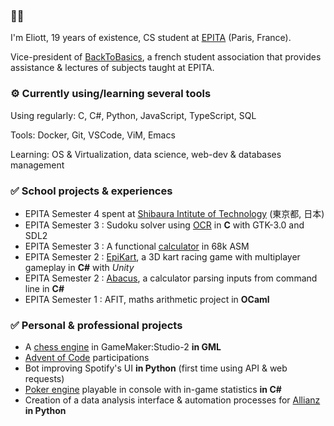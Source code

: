 ### 👋🌐
I'm Eliott, 19 years of existence, CS student at [EPITA](https://github.com/epita) (Paris, France).

Vice-president of [BackToBasics](https://linktr.ee/backtobasicsepita), a french student association that provides assistance & lectures of subjects taught at EPITA.

### ⚙️ Currently using/learning several tools
Using regularly: C, C#, Python, JavaScript, TypeScript, SQL

Tools: Docker, Git, VSCode, ViM, Emacs

Learning: OS & Virtualization, data science, web-dev & databases management

### ✅ School projects & experiences

- EPITA Semester 4 spent at [Shibaura Intitute of Technology](https://www.shibaura-it.ac.jp/en/) (東京都, 日本)
- EPITA Semester 3 : Sudoku solver using [OCR](https://github.com/EPITA-S3-OCR/OCR-Sudoku-Solver-S3-Project) in **C** with GTK-3.0 and SDL2
- EPITA Semester 3 : A functional [calculator](https://github.com/CapnDev-Git/ASM-Journey-S3/tree/main/Calculator) in 68k ASM
- EPITA Semester 2 : [EpiKart](https://github.com/Team-BINBINKS/EpiKart-S2-Project), a 3D kart racing game with multiplayer gameplay in **C#** with _Unity_
- EPITA Semester 2 : [Abacus](https://github.com/CapnDev-Git/Abacus), a calculator parsing inputs from command line in **C#**
- EPITA Semester 1 : AFIT, maths arithmetic project in **OCaml**

### ✅ Personal & professional projects

- A [chess engine](https://github.com/CapnDev-Git/Chess-Engine-GML) in GameMaker:Studio-2 **in GML**
- [Advent of Code](https://github.com/CapnDev-Git/AdventOfCode) participations
- Bot improving Spotify's UI **in Python** (first time using API & web requests)
- [Poker engine](https://github.com/CapnDev-Git/PokerAI) playable in console with in-game statistics **in C#**
- Creation of a data analysis interface & automation processes for [Allianz](https://www.allianz.fr/) **in Python**
